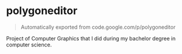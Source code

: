 # polygoneditor

> Automatically exported from code.google.com/p/polygoneditor

Project of Computer Graphics that I did during my bachelor degree in computer science.
